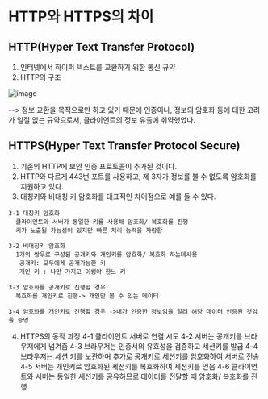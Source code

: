 # HTTP와 HTTPS의 차이

## HTTP(Hyper Text Transfer Protocol)
  1. 인터넷에서 하이퍼 텍스트를 교환하기 위한 통신 규약
  2. HTTP의 구조

![image](https://user-images.githubusercontent.com/65396939/207484039-308bbc0e-4928-418c-b476-6b5f6e5322d8.png)

--> 정보 교환을 목적으로만 하고 있기 때문에 인증이나, 정보의 암호화 등에 대한 고려가 일절 없는 규약으로서, 클라이언트의 정보
유출에 취약했었다.

## HTTPS(Hyper Text Transfer Protocol Secure)
  1. 기존의 HTTP에 보안 인증 프로토콜이 추가된 것이다.
  2. HTTP와 다르게 443번 포트를 사용하고, 제 3자가 정보를 볼 수 없도록 암호화를 지원하고 있다.
  3. 대칭키와 비대칭 키 암호화를 대표적인 차이점으로 예를 들 수 있다.
  
    3-1 대칭키 암호화
      클라이언트와 서버가 동일한 키를 사용해 암호화/ 복호화를 진행
      키가 노출될 가능성이 있지만 빠른 처리 능력을 자랑함
     
    3-2 비대칭키 암호화
      1개의 쌍우로 구성된 공개키와 개인키를 암호화/ 복호화 하는데사용
       공개키: 모두에게 공개가능한 키
       개인 키 : 나만 가지고 이썽야 한느 키
       
    3-3 암호화를 공개키로 진행할 경우
      복호화를 개인키로 진행-> 개인만 볼 수 있는 데이터
    
    3-4 암호롸를 개인키로 진행할 경우 ->내가 인증한 정보임을 알려 해당 데이터 인증된 것임을 증명
    
   4. HTTPS의 동작 과정
    4-1 클라이언트 서버로 연결 시도
    4-2 서버는 공개키를 브라우저에게 넘겨줌
    4-3 브라우저는 인증서의 유효성을 검증하고 세션키를 발급
    4-4 브라우저는 세션 키를 보관하며 추가로 공개키로 세션키를 암호화하여 서버로 전송
    4-5 서버는 개인키로 암호화된 세션키를 복호화하여 세션키를 얻음
    4-6 클라이언트와 서버는 동일한 세션키를 공유하므로 데이터를 전달할 때 암호화/ 복호화를 진행
    
    
